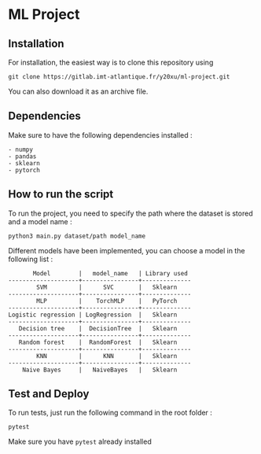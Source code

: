 # ML Project



## Installation
For installation, the easiest way is to clone this repository using 
```
git clone https://gitlab.imt-atlantique.fr/y20xu/ml-project.git
```

You can also download it as an archive file.

## Dependencies

Make sure to have the following dependencies installed : 
```
- numpy 
- pandas
- sklearn
- pytorch
```

## How to run the script
To run the project, you need to specify the path where the dataset is stored and a model name :
```
python3 main.py dataset/path model_name
```
Different models have been implemented, you can choose a model in the following list :
```
       Model        |   model_name   | Library used
--------------------+----------------+--------------
        SVM         |      SVC       |   Sklearn
--------------------+----------------+--------------
        MLP         |    TorchMLP    |   PyTorch
--------------------+----------------+--------------
Logistic regression | LogRegression  |   Sklearn
--------------------+----------------+--------------
   Decision tree    |  DecisionTree  |   Sklearn
--------------------+----------------+--------------
   Random forest    |  RandomForest  |   Sklearn
--------------------+----------------+--------------
        KNN         |      KNN       |   Sklearn
--------------------+----------------+--------------
    Naive Bayes     |   NaiveBayes   |   Sklearn
```

## Test and Deploy
To run tests, just run the following command in the root folder :
```
pytest
```
Make sure you have `pytest` already installed

